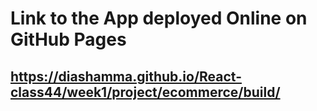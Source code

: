 # Link to the App deployed Online on GitHub Pages

## <https://diashamma.github.io/React-class44/week1/project/ecommerce/build/>
